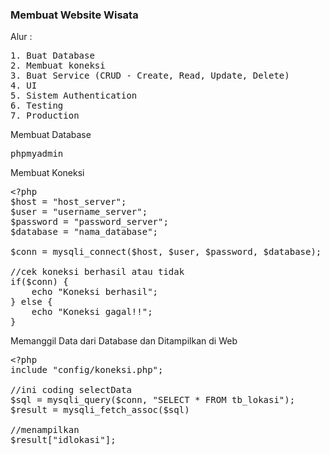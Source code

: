 ### Membuat Website Wisata

Alur :

<pre>
1. Buat Database
2. Membuat koneksi
3. Buat Service (CRUD - Create, Read, Update, Delete)
4. UI
5. Sistem Authentication
6. Testing
7. Production
</pre>

Membuat Database

<pre>
phpmyadmin
</pre>

Membuat Koneksi

<pre>
&lt;?php
$host = "host_server";
$user = "username_server";
$password = "password_server";
$database = "nama_database";

$conn = mysqli_connect($host, $user, $password, $database);

//cek koneksi berhasil atau tidak
if($conn) {
    echo "Koneksi berhasil";
} else {
    echo "Koneksi gagal!!";
}
</pre>

Memanggil Data dari Database dan Ditampilkan di Web

<pre>
&lt;?php
include "config/koneksi.php";

//ini coding selectData
$sql = mysqli_query($conn, "SELECT * FROM tb_lokasi");
$result = mysqli_fetch_assoc($sql)

//menampilkan
$result["idlokasi"];

</pre>
